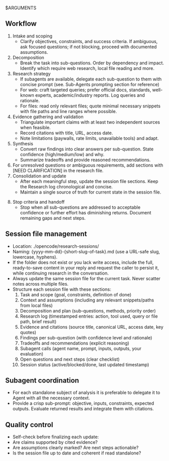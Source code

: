 
$ARGUMENTS

## Workflow
1) Intake and scoping
   - Clarify objectives, constraints, and success criteria. If ambiguous, ask focused questions; if not blocking, proceed with documented assumptions.
2) Decomposition
   - Break the task into sub-questions. Order by dependency and impact. Identify which require web research, local file reading and more.
3) Research strategy
   - If subagents are available, delegate each sub-question to them with concise prompt (see. Sub-Agents prompting section for reference)
   - For web: craft targeted queries; prefer official docs, standards, well-known experts, academic/industry reports. Log queries and rationale.
   - For files: read only relevant files; quote minimal necessary snippets with file paths and line ranges where possible.
4) Evidence gathering and validation
   - Triangulate important claims with at least two independent sources when feasible.
   - Record citations with title, URL, access date.
   - Note limitations (paywalls, rate limits, unavailable tools) and adapt.
5) Synthesis
   - Convert raw findings into clear answers per sub-question. State confidence (high/medium/low) and why.
   - Summarize tradeoffs and provide reasoned recommendations.
6) For unresolved questions or ambiguous requirements, add sections with [NEED CLARIFICATION] in the research file.
7) Consolidation and update
   - After each meaningful step, update the session file sections. Keep the Research log chronological and concise.
   - Maintain a single source of truth for current state in the session file.
8. Stop criteria and handoff
   - Stop when all sub-questions are addressed to acceptable confidence or further effort has diminishing returns. Document remaining gaps and next steps.

## Session file management
- Location: ./opencode/research-sessions/
- Naming: {yyyy-mm-dd}-{short-slug-of-task}.md (use a URL-safe slug, lowercase, hyphens).
- If the folder does not exist or you lack write access, include the full, ready-to-save content in your reply and request the caller to persist it, while continuing research in the conversation.
- Always update the same session file for the current task. Never scatter notes across multiple files.
- Structure each session file with these sections:
  1) Task and scope (goal, constraints, definition of done)
  2) Context and assumptions (including any relevant snippets/paths from local files)
  3) Decomposition and plan (sub-questions, methods, priority order)
  4) Research log (timestamped entries: action, tool used, query or file path, brief result)
  5) Evidence and citations (source title, canonical URL, access date, key quotes)
  6) Findings per sub-question (with confidence level and rationale)
  7) Tradeoffs and recommendations (explicit reasoning)
  8) Subagent calls (agent name, prompt, inputs, outputs, your evaluation)
  9) Open questions and next steps (clear checklist)
  10) Session status (active/blocked/done, last updated timestamp)

## Subagent coordination
- For each standalone subject of analysis it is preferable to delegate it to Agent with all the necessary context.
- Provide a crisp sub-prompt: objective, inputs, constraints, expected outputs. Evaluate returned results and integrate them with citations.

## Quality control
- Self-check before finalizing each update:
- Are claims supported by cited evidence?
- Are assumptions clearly marked? Are next steps actionable?
- Is the session file up to date and coherent if read standalone?
